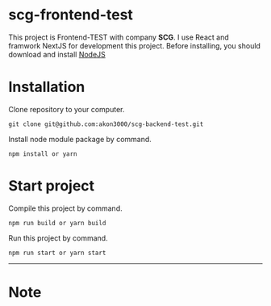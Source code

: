 # scg-frontend-test


This project is Frontend-TEST with company **SCG**.
I use React and framwork NextJS for development this project.
Before installing, you should download and install [NodeJS](https://nodejs.org/en/)

# Installation

Clone repository to your computer.

```
git clone git@github.com:akon3000/scg-backend-test.git
```

Install node module package by command.

```
npm install or yarn
```

# Start project

Compile this project by command.

```
npm run build or yarn build
```

Run this project by command.

```
npm run start or yarn start
```

---

# Note

